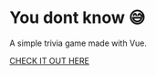# You dont know 😅

A simple trivia game made with Vue.

[CHECK IT OUT HERE](https://youdontknow.netlify.com)